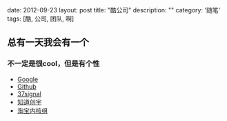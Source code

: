 date: 2012-09-23
layout: post
title: "酷公司"
description: ""
category: '随笔'
tags: [酷, 公司, 团队, 啊]

总有一天我会有一个
---------

### 不一定是很cool，但是有个性
- [Google](https://www.google.com/)
- [Github](https://github.com/)
- [37signal](http://37signals.com/) 
- [知道创宇](http://www.knownsec.com/)
- [淘宝内核组](http://kernel.taobao.org)
